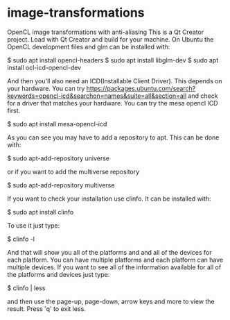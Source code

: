 # image-transformations
OpenCL image transformations with anti-aliasing
This is a Qt Creator project. Load with Qt Creator and build for your machine.
On Ubuntu the OpenCL development files and glm can be installed with:

$ sudo apt install opencl-headers
$ sudo apt install libglm-dev
$ sudo apt install ocl-icd-opencl-dev

And then you'll also need an ICD(Installable Client Driver). This depends on
your hardware. You can try https://packages.ubuntu.com/search?keywords=opencl-icd&searchon=names&suite=all&section=all
and check for a driver that matches your hardware. You can try the mesa opencl ICD first.

$ sudo apt install mesa-opencl-icd

As you can see you may have to add a repository to apt. This can
be done with:

$ sudo apt-add-repository universe

or if you want to add the multiverse repository

$ sudo apt-add-repository multiverse

If you want to check your installation use clinfo. It can be installed with:

$ sudo apt install clinfo

To use it just type:

$ clinfo -l

And that will show you all of the platforms and and all of the devices for each platform. You can have
multiple platforms and each platform can have multiple devices. If you want to see all of the information
available for all of the platforms and devices just type:

$ clinfo | less

and then use the page-up, page-down, arrow keys and more to view the result. Press 'q' to exit less.

